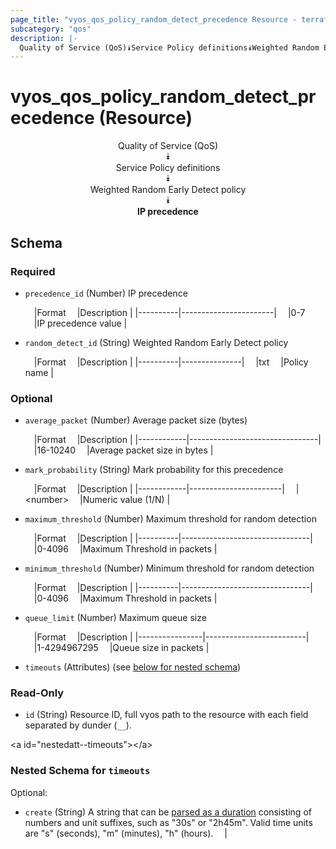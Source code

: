```yaml
---
page_title: "vyos_qos_policy_random_detect_precedence Resource - terraform-provider-vyos"
subcategory: "qos"
description: |-
  Quality of Service (QoS)⯯Service Policy definitions⯯Weighted Random Early Detect policy⯯IP precedence
---
```


# vyos_qos_policy_random_detect_precedence (Resource)
<center>

Quality of Service (QoS)  
⯯  
Service Policy definitions  
⯯  
Weighted Random Early Detect policy  
⯯  
**IP precedence**


</center>

## Schema

### Required

- `precedence_id` (Number) IP precedence

    &emsp;|Format  &emsp;|Description          |
    |----------|-----------------------|
    &emsp;|0-7     &emsp;|IP precedence value  |
- `random_detect_id` (String) Weighted Random Early Detect policy

    &emsp;|Format  &emsp;|Description  |
    |----------|---------------|
    &emsp;|txt     &emsp;|Policy name  |

### Optional

- `average_packet` (Number) Average packet size (bytes)

    &emsp;|Format    &emsp;|Description                   |
    |------------|--------------------------------|
    &emsp;|16-10240  &emsp;|Average packet size in bytes  |
- `mark_probability` (String) Mark probability for this precedence

    &emsp;|Format    &emsp;|Description          |
    |------------|-----------------------|
    &emsp;|&lt;number&gt;  &emsp;|Numeric value (1/N)  |
- `maximum_threshold` (Number) Maximum threshold for random detection

    &emsp;|Format  &emsp;|Description                   |
    |----------|--------------------------------|
    &emsp;|0-4096  &emsp;|Maximum Threshold in packets  |
- `minimum_threshold` (Number) Minimum  threshold for random detection

    &emsp;|Format  &emsp;|Description                   |
    |----------|--------------------------------|
    &emsp;|0-4096  &emsp;|Maximum Threshold in packets  |
- `queue_limit` (Number) Maximum queue size

    &emsp;|Format        &emsp;|Description            |
    |----------------|-------------------------|
    &emsp;|1-4294967295  &emsp;|Queue size in packets  |
- `timeouts` (Attributes) (see [below for nested schema](#nestedatt--timeouts))

### Read-Only

- `id` (String) Resource ID, full vyos path to the resource with each field separated by dunder (`__`).

&lt;a id=&#34;nestedatt--timeouts&#34;&gt;&lt;/a&gt;
### Nested Schema for `timeouts`

Optional:

- `create` (String) A string that can be [parsed as a duration](https://pkg.go.dev/time#ParseDuration) consisting of numbers and unit suffixes, such as &#34;30s&#34; or &#34;2h45m&#34;. Valid time units are &#34;s&#34; (seconds), &#34;m&#34; (minutes), &#34;h&#34; (hours).  &emsp;|
